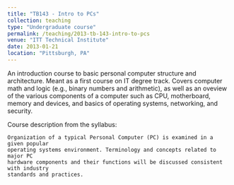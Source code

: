 ```yaml
---
title: "TB143 - Intro to PCs"
collection: teaching
type: "Undergraduate course"
permalink: /teaching/2013-tb-143-intro-to-pcs
venue: "ITT Technical Institute"
date: 2013-01-21
location: "Pittsburgh, PA"
---
```


An introduction course to basic personal computer structure and architecture. Meant as a first course on IT degree track. Covers computer math and logic (e.g., binary numbers and arithmetic), as well as an oveview of the various components of a computer such as CPU, motherboard, memory and devices, and basics of operating systems, networking, and security.

Course description from the syllabus:

    Organization of a typical Personal Computer (PC) is examined in a given popular
    operating systems environment. Terminology and concepts related to major PC
    hardware components and their functions will be discussed consistent with industry
    standards and practices.

